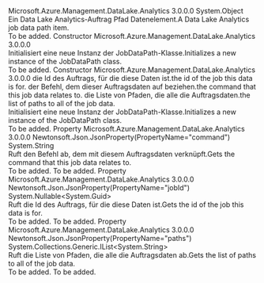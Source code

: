 <Type Name="JobDataPath" FullName="Microsoft.Azure.Management.DataLake.Analytics.Models.JobDataPath">
  <TypeSignature Language="C#" Value="public class JobDataPath" />
  <TypeSignature Language="ILAsm" Value=".class public auto ansi beforefieldinit JobDataPath extends System.Object" />
  <TypeSignature Language="DocId" Value="T:Microsoft.Azure.Management.DataLake.Analytics.Models.JobDataPath" />
  <TypeSignature Language="VB.NET" Value="Public Class JobDataPath" />
  <TypeSignature Language="F#" Value="type JobDataPath = class" />
  <AssemblyInfo>
    <AssemblyName>Microsoft.Azure.Management.DataLake.Analytics</AssemblyName>
    <AssemblyVersion>3.0.0.0</AssemblyVersion>
  </AssemblyInfo>
  <Base>
    <BaseTypeName>System.Object</BaseTypeName>
  </Base>
  <Interfaces />
  <Docs>
    <summary>
            <span data-ttu-id="5d473-101">Ein Data Lake Analytics-Auftrag Pfad Datenelement.</span><span class="sxs-lookup"><span data-stu-id="5d473-101">A Data Lake Analytics job data path item.</span></span>
            </summary>
    <remarks>To be added.</remarks>
  </Docs>
  <Members>
    <Member MemberName=".ctor">
      <MemberSignature Language="C#" Value="public JobDataPath ();" />
      <MemberSignature Language="ILAsm" Value=".method public hidebysig specialname rtspecialname instance void .ctor() cil managed" />
      <MemberSignature Language="DocId" Value="M:Microsoft.Azure.Management.DataLake.Analytics.Models.JobDataPath.#ctor" />
      <MemberSignature Language="VB.NET" Value="Public Sub New ()" />
      <MemberType>Constructor</MemberType>
      <AssemblyInfo>
        <AssemblyName>Microsoft.Azure.Management.DataLake.Analytics</AssemblyName>
        <AssemblyVersion>3.0.0.0</AssemblyVersion>
      </AssemblyInfo>
      <Parameters />
      <Docs>
        <summary>
            <span data-ttu-id="5d473-102">Initialisiert eine neue Instanz der JobDataPath-Klasse.</span><span class="sxs-lookup"><span data-stu-id="5d473-102">Initializes a new instance of the JobDataPath class.</span></span>
            </summary>
        <remarks>To be added.</remarks>
      </Docs>
    </Member>
    <Member MemberName=".ctor">
      <MemberSignature Language="C#" Value="public JobDataPath (Nullable&lt;Guid&gt; jobId = null, string command = null, System.Collections.Generic.IList&lt;string&gt; paths = null);" />
      <MemberSignature Language="ILAsm" Value=".method public hidebysig specialname rtspecialname instance void .ctor(valuetype System.Nullable`1&lt;valuetype System.Guid&gt; jobId, string command, class System.Collections.Generic.IList`1&lt;string&gt; paths) cil managed" />
      <MemberSignature Language="DocId" Value="M:Microsoft.Azure.Management.DataLake.Analytics.Models.JobDataPath.#ctor(System.Nullable{System.Guid},System.String,System.Collections.Generic.IList{System.String})" />
      <MemberSignature Language="VB.NET" Value="Public Sub New (Optional jobId As Nullable(Of Guid) = null, Optional command As String = null, Optional paths As IList(Of String) = null)" />
      <MemberSignature Language="F#" Value="new Microsoft.Azure.Management.DataLake.Analytics.Models.JobDataPath : Nullable&lt;Guid&gt; * string * System.Collections.Generic.IList&lt;string&gt; -&gt; Microsoft.Azure.Management.DataLake.Analytics.Models.JobDataPath" Usage="new Microsoft.Azure.Management.DataLake.Analytics.Models.JobDataPath (jobId, command, paths)" />
      <MemberType>Constructor</MemberType>
      <AssemblyInfo>
        <AssemblyName>Microsoft.Azure.Management.DataLake.Analytics</AssemblyName>
        <AssemblyVersion>3.0.0.0</AssemblyVersion>
      </AssemblyInfo>
      <Parameters>
        <Parameter Name="jobId" Type="System.Nullable&lt;System.Guid&gt;" />
        <Parameter Name="command" Type="System.String" />
        <Parameter Name="paths" Type="System.Collections.Generic.IList&lt;System.String&gt;" />
      </Parameters>
      <Docs>
        <param name="jobId"><span data-ttu-id="5d473-103">die Id des Auftrags, für die diese Daten ist.</span><span class="sxs-lookup"><span data-stu-id="5d473-103">the id of the job this data is for.</span></span></param>
        <param name="command"><span data-ttu-id="5d473-104">der Befehl, dem dieser Auftragsdaten auf beziehen.</span><span class="sxs-lookup"><span data-stu-id="5d473-104">the command that this job data relates to.</span></span></param>
        <param name="paths"><span data-ttu-id="5d473-105">die Liste von Pfaden, die alle die Auftragsdaten.</span><span class="sxs-lookup"><span data-stu-id="5d473-105">the list of paths to all of the job data.</span></span></param>
        <summary>
            <span data-ttu-id="5d473-106">Initialisiert eine neue Instanz der JobDataPath-Klasse.</span><span class="sxs-lookup"><span data-stu-id="5d473-106">Initializes a new instance of the JobDataPath class.</span></span>
            </summary>
        <remarks>To be added.</remarks>
      </Docs>
    </Member>
    <Member MemberName="Command">
      <MemberSignature Language="C#" Value="public string Command { get; }" />
      <MemberSignature Language="ILAsm" Value=".property instance string Command" />
      <MemberSignature Language="DocId" Value="P:Microsoft.Azure.Management.DataLake.Analytics.Models.JobDataPath.Command" />
      <MemberSignature Language="VB.NET" Value="Public ReadOnly Property Command As String" />
      <MemberSignature Language="F#" Value="member this.Command : string" Usage="Microsoft.Azure.Management.DataLake.Analytics.Models.JobDataPath.Command" />
      <MemberType>Property</MemberType>
      <AssemblyInfo>
        <AssemblyName>Microsoft.Azure.Management.DataLake.Analytics</AssemblyName>
        <AssemblyVersion>3.0.0.0</AssemblyVersion>
      </AssemblyInfo>
      <Attributes>
        <Attribute>
          <AttributeName>Newtonsoft.Json.JsonProperty(PropertyName="command")</AttributeName>
        </Attribute>
      </Attributes>
      <ReturnValue>
        <ReturnType>System.String</ReturnType>
      </ReturnValue>
      <Docs>
        <summary>
            <span data-ttu-id="5d473-107">Ruft den Befehl ab, dem mit diesem Auftragsdaten verknüpft.</span><span class="sxs-lookup"><span data-stu-id="5d473-107">Gets the command that this job data relates to.</span></span>
            </summary>
        <value>To be added.</value>
        <remarks>To be added.</remarks>
      </Docs>
    </Member>
    <Member MemberName="JobId">
      <MemberSignature Language="C#" Value="public Nullable&lt;Guid&gt; JobId { get; }" />
      <MemberSignature Language="ILAsm" Value=".property instance valuetype System.Nullable`1&lt;valuetype System.Guid&gt; JobId" />
      <MemberSignature Language="DocId" Value="P:Microsoft.Azure.Management.DataLake.Analytics.Models.JobDataPath.JobId" />
      <MemberSignature Language="VB.NET" Value="Public ReadOnly Property JobId As Nullable(Of Guid)" />
      <MemberSignature Language="F#" Value="member this.JobId : Nullable&lt;Guid&gt;" Usage="Microsoft.Azure.Management.DataLake.Analytics.Models.JobDataPath.JobId" />
      <MemberType>Property</MemberType>
      <AssemblyInfo>
        <AssemblyName>Microsoft.Azure.Management.DataLake.Analytics</AssemblyName>
        <AssemblyVersion>3.0.0.0</AssemblyVersion>
      </AssemblyInfo>
      <Attributes>
        <Attribute>
          <AttributeName>Newtonsoft.Json.JsonProperty(PropertyName="jobId")</AttributeName>
        </Attribute>
      </Attributes>
      <ReturnValue>
        <ReturnType>System.Nullable&lt;System.Guid&gt;</ReturnType>
      </ReturnValue>
      <Docs>
        <summary>
            <span data-ttu-id="5d473-108">Ruft die Id des Auftrags, für die diese Daten ist.</span><span class="sxs-lookup"><span data-stu-id="5d473-108">Gets the id of the job this data is for.</span></span>
            </summary>
        <value>To be added.</value>
        <remarks>To be added.</remarks>
      </Docs>
    </Member>
    <Member MemberName="Paths">
      <MemberSignature Language="C#" Value="public System.Collections.Generic.IList&lt;string&gt; Paths { get; }" />
      <MemberSignature Language="ILAsm" Value=".property instance class System.Collections.Generic.IList`1&lt;string&gt; Paths" />
      <MemberSignature Language="DocId" Value="P:Microsoft.Azure.Management.DataLake.Analytics.Models.JobDataPath.Paths" />
      <MemberSignature Language="VB.NET" Value="Public ReadOnly Property Paths As IList(Of String)" />
      <MemberSignature Language="F#" Value="member this.Paths : System.Collections.Generic.IList&lt;string&gt;" Usage="Microsoft.Azure.Management.DataLake.Analytics.Models.JobDataPath.Paths" />
      <MemberType>Property</MemberType>
      <AssemblyInfo>
        <AssemblyName>Microsoft.Azure.Management.DataLake.Analytics</AssemblyName>
        <AssemblyVersion>3.0.0.0</AssemblyVersion>
      </AssemblyInfo>
      <Attributes>
        <Attribute>
          <AttributeName>Newtonsoft.Json.JsonProperty(PropertyName="paths")</AttributeName>
        </Attribute>
      </Attributes>
      <ReturnValue>
        <ReturnType>System.Collections.Generic.IList&lt;System.String&gt;</ReturnType>
      </ReturnValue>
      <Docs>
        <summary>
            <span data-ttu-id="5d473-109">Ruft die Liste von Pfaden, die alle die Auftragsdaten ab.</span><span class="sxs-lookup"><span data-stu-id="5d473-109">Gets the list of paths to all of the job data.</span></span>
            </summary>
        <value>To be added.</value>
        <remarks>To be added.</remarks>
      </Docs>
    </Member>
  </Members>
</Type>